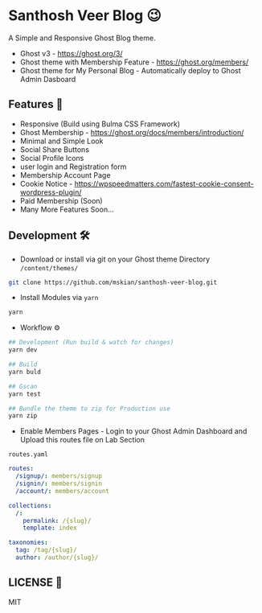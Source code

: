 # Santhosh Veer Blog 😉

A Simple and Responsive Ghost Blog theme.

- Ghost v3 - <https://ghost.org/3/>
- Ghost theme with Membership Feature - <https://ghost.org/members/>
- Ghost theme for My Personal Blog - Automatically deploy to Ghost Admin Dasboard

## Features 📑

- Responsive (Build using Bulma CSS Framework)
- Ghost Membership - <https://ghost.org/docs/members/introduction/>
- Minimal and Simple Look
- Social Share Buttons
- Social Profile Icons
- user login and Registration form
- Membership Account Page
- Cookie Notice - <https://wpspeedmatters.com/fastest-cookie-consent-wordpress-plugin/>
- Paid Membership (Soon)
- Many More Features Soon...

## Development 🛠

- Download or install via git on your Ghost theme Directory `/content/themes/`

```bash
git clone https://github.com/mskian/santhosh-veer-blog.git
```

- Install Modules via `yarn`

```bash
yarn
```

- Workflow ⚙

```bash
## Development (Run build & watch for changes)
yarn dev
```

```bash
## Build
yarn buld
```

```bash
## Gscan
yarn test
```

```bash
## Bundle the theme to zip for Production use
yarn zip
```

- Enable Members Pages - Login to your Ghost Admin Dashboard and Upload this routes file on Lab Section

`routes.yaml`

```yaml
routes:
  /signup/: members/signup
  /signin/: members/signin
  /account/: members/account

collections:
  /:
    permalink: /{slug}/
    template: index

taxonomies:
  tag: /tag/{slug}/
  author: /author/{slug}/
```

## LICENSE 📜

MIT
